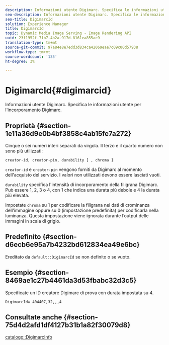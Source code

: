 ```yaml
---
description: Informazioni utente Digimarc. Specifica le informazioni utente per l'incorporamento Digimarc.
seo-description: Informazioni utente Digimarc. Specifica le informazioni utente per l'incorporamento Digimarc.
seo-title: DigimarcId
solution: Experience Manager
title: DigimarcId
topic: Dynamic Media Image Serving - Image Rendering API
uuid: 23f1952f-71b7-4b2a-917d-8161ea855ac9
translation-type: tm+mt
source-git-commit: 97a84e8e7edd3d834ca42069eae7c09c00d57938
workflow-type: tm+mt
source-wordcount: '135'
ht-degree: 3%

---
```



# DigimarcId{#digimarcid}

Informazioni utente Digimarc. Specifica le informazioni utente per l&#39;incorporamento Digimarc.

## Proprietà {#section-1e11a36d9e0b4bf3858c4ab15fe7a272}

Cinque o sei numeri interi separati da virgola. Il terzo e il quarto numero non sono più utilizzati:

`creator-id, creator-pin, durability [ , chroma ]`

`creator-id` e `creator-pin` vengono forniti da Digimarc al momento dell&#39;acquisto del servizio. I valori non utilizzati devono essere lasciati vuoti.

`durability` specifica l&#39;intensità di incorporamento della filigrana Digimarc. Può essere 1, 2, 3 o 4, con 1 che indica una durata più debole e 4 la durata più elevata.

Impostate `chroma` su 1 per codificare la filigrana nei dati di crominanza dell&#39;immagine oppure su 0 (impostazione predefinita) per codificarla nella luminanza. Questa impostazione viene ignorata durante l’output delle immagini in scala di grigio.

## Predefinito {#section-d6ecb6e95a7b4232bd612834ea49e6bc}

Ereditato da `default::DigimarcId` se non definito o se vuoto.

## Esempio {#section-8469ae1c27b4461da3d53fbabc32d3c5}

Specificate un ID creatore Digimarc di prova con durata impostata su 4.

`DigimarcId= 404407,32,,,4`

## Consultate anche {#section-75d4d2afd1df4127b31b1a82f30079d8}

[catalogo::DigimarcInfo](../../../../../is-api/image-catalog/image-serving-api-ref/c-image-catalog-reference/c-image-svg-data-reference/c-image-data-reference/r-digimarcinfo-cat.md#reference-4925764ed683466bb7af4b807c86f8ba)
